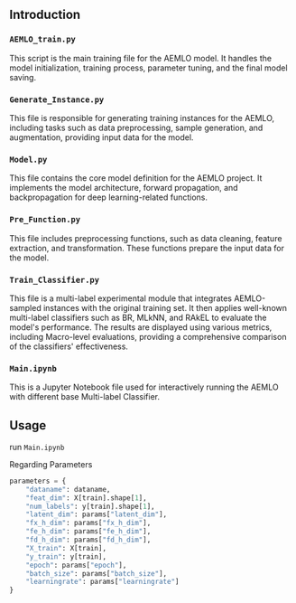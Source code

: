 ## Introduction

### `AEMLO_train.py`
This script is the main training file for the AEMLO model. It handles the model initialization, training process, parameter tuning, and the final model saving.

### `Generate_Instance.py`
This file is responsible for generating training instances for the AEMLO, including tasks such as data preprocessing, sample generation, and augmentation, providing input data for the model.

### `Model.py`
This file contains the core model definition for the AEMLO project. It implements the model architecture, forward propagation, and backpropagation for deep learning-related functions.

### `Pre_Function.py`
This file includes preprocessing functions, such as data cleaning, feature extraction, and transformation. These functions prepare the input data for the model.

### `Train_Classifier.py`
This file is a multi-label experimental module that integrates AEMLO-sampled instances with the original training set. It then applies well-known multi-label classifiers such as BR, MLkNN, and RAkEL to evaluate the model's performance. The results are displayed using various metrics, including Macro-level evaluations, providing a comprehensive comparison of the classifiers' effectiveness.

### `Main.ipynb`
This is a Jupyter Notebook file used for interactively running the AEMLO with different base Multi-label Classifier.


## Usage

run `Main.ipynb`

Regarding Parameters

```python
parameters = {
    "dataname": dataname,
    "feat_dim": X[train].shape[1],
    "num_labels": y[train].shape[1],
    "latent_dim": params["latent_dim"],
    "fx_h_dim": params["fx_h_dim"],
    "fe_h_dim": params["fe_h_dim"],
    "fd_h_dim": params["fd_h_dim"],
    "X_train": X[train],
    "y_train": y[train],
    "epoch": params["epoch"],
    "batch_size": params["batch_size"],
    "learningrate": params["learningrate"]
}
 
